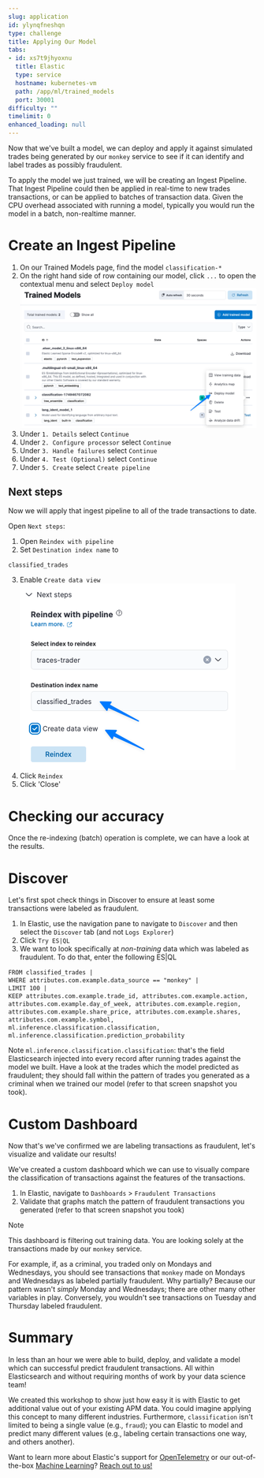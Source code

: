 ```yaml
---
slug: application
id: ylynqfneshqn
type: challenge
title: Applying Our Model
tabs:
- id: xs7t9jhyoxnu
  title: Elastic
  type: service
  hostname: kubernetes-vm
  path: /app/ml/trained_models
  port: 30001
difficulty: ""
timelimit: 0
enhanced_loading: null
---
```

Now that we've built a model, we can deploy and apply it against simulated trades being generated by our `monkey` service to see if it can identify and label trades as possibly fraudulent.

To apply the model we just trained, we will be creating an Ingest Pipeline. That Ingest Pipeline could then be applied in real-time to new trades transactions, or can be applied to batches of transaction data. Given the CPU overhead associated with running a model, typically you would run the model in a batch, non-realtime manner.

# Create an Ingest Pipeline
1. On our Trained Models page, find the model `classification-*`
2. On the right hand side of row containing our model, click `...` to open the contextual menu and select `Deploy model`
  ![View](../assets/application_deploy.png)
3. Under `1. Details` select `Continue`
4. Under `2. Configure processor` select `Continue`
5. Under `3. Handle failures` select `Continue`
6. Under `4. Test (Optional)` select `Continue`
7. Under `5. Create` select `Create pipeline`

## Next steps
Now we will apply that ingest pipeline to all of the trade transactions to date.

Open `Next steps`:
1. Open `Reindex with pipeline`
2. Set `Destination index name` to
  ```
  classified_trades
  ```
3. Enable `Create data view`
  ![View](../assets/application_reindex.png)
4. Click `Reindex`
5. Click 'Close'

Checking our accuracy
===
Once the re-indexing (batch) operation is complete, we can have a look at the results.

# Discover
Let's first spot check things in Discover to ensure at least some transactions were labeled as fraudulent.
1. In Elastic, use the navigation pane to navigate to `Discover` and then select the `Discover` tab (and not `Logs Explorer`)
2. Click `Try ES|QL`
3. We want to look specifically at _non-training_ data which was labeled as fraudulent. To do that, enter the following ES|QL
  ```
  FROM classified_trades |
  WHERE attributes.com.example.data_source == "monkey" |
  LIMIT 100 |
  KEEP attributes.com.example.trade_id, attributes.com.example.action, attributes.com.example.day_of_week, attributes.com.example.region, attributes.com.example.share_price, attributes.com.example.shares, attributes.com.example.symbol, ml.inference.classification.classification, ml.inference.classification.prediction_probability
  ```

Note `ml.inference.classification.classification`: that's the field Elasticsearch injected into every record after running trades against the model we built. Have a look at the trades which the model predicted as fraudulent; they should fall within the pattern of trades you generated as a criminal when we trained our model (refer to that screen snapshot you took).

# Custom Dashboard
Now that's we've confirmed we are labeling transactions as fraudulent, let's visualize and validate our results!

We've created a custom dashboard which we can use to visually compare the classification of transactions against the features of the transactions.

1. In Elastic, navigate to `Dashboards` > `Fraudulent Transactions`
2. Validate that graphs match the pattern of fraudulent transactions you generated (refer to that screen snapshot you took)

> [!NOTE]
> This dashboard is filtering out training data. You are looking solely at the transactions made by our `monkey` service.

For example, if, as a criminal, you traded only on Mondays and Wednesdays, you should see transactions that `monkey` made on Mondays and Wednesdays as labeled partially fraudulent. Why partially? Because our pattern wasn't _simply_ Monday and Wednesdays; there are other many other variables in play. Conversely, you wouldn't see transactions on Tuesday and Thursday labeled fraudulent.

Summary
===
In less than an hour we were able to build, deploy, and validate a model which can successful predict fraudulent transactions. All within Elasticsearch and without requiring months of work by your data science team!

We created this workshop to show just how easy it is with Elastic to get additional value out of your existing APM data. You could imagine applying this concept to many different industries. Furthermore, `classification` isn't limited to being a single value (e.g., `fraud`); you can Elastic to model and predict many different values (e.g., labeling certain transactions one way, and others another).

Want to learn more about Elastic's support for [OpenTelemetry](https://www.elastic.co/what-is/opentelemetry) or our out-of-the-box [Machine Learning](https://www.elastic.co/elasticsearch/machine-learning)? [Reach out to us!](https://www.elastic.co/contact)